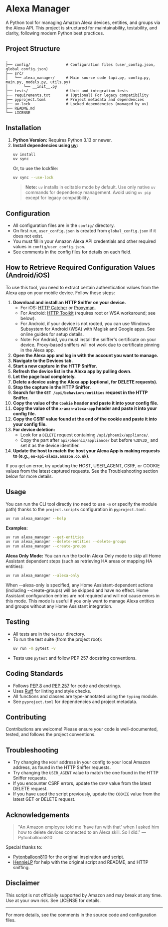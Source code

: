 # Alexa Manager

A Python tool for managing Amazon Alexa devices, entities, and groups via the Alexa API. This project is structured for maintainability, testability, and clarity, following modern Python best practices.

## Project Structure

```
.
├── config/                # Configuration files (user_config.json, global_config.json)
├── src/
│   └── alexa_manager/     # Main source code (api.py, config.py, main.py, models.py, utils.py)
│       └── __init__.py
├── tests/                 # Unit and integration tests
├── requirements.txt       # (Optional) For legacy compatibility
├── pyproject.toml         # Project metadata and dependencies
├── uv.lock                # Locked dependencies (managed by uv)
├── README.md
└── LICENSE
```

## Installation

1. **Python Version:** Requires Python 3.13 or newer.
2. **Install dependencies using [uv](https://github.com/astral-sh/uv):**
   ```sh
   uv install
   uv sync
   ```
   Or, to use the lockfile:
   ```sh
   uv sync --use-lock
   ```
   > **Note:** `uv` installs in editable mode by default. Use only native `uv` commands for dependency management. Avoid using `uv pip` except for legacy compatibility.

## Configuration

- All configuration files are in the `config/` directory.
- On first run, `user_config.json` is created from `global_config.json` if it does not exist.
- You must fill in your Amazon Alexa API credentials and other required values in `config/user_config.json`.
- See comments in the config files for details on each field.

## How to Retrieve Required Configuration Values (Android/iOS)

To use this tool, you need to extract certain authentication values from the Alexa app on your mobile device. Follow these steps:

1. **Download and install an HTTP Sniffer on your device.**
   - For iOS: [HTTP Catcher](https://apps.apple.com/de/app/http-catcher/id1445874902) or [Proxyman](https://apps.apple.com/us/app/proxyman-network-debug-tool/id1551292695).
   - For Android: [HTTP Toolkit](https://httptoolkit.tech/) (requires root or WSA workaround; see below).
   - For Android, if your device is not rooted, you can use Windows Subsystem for Android (WSA) with Magisk and Google apps. See online guides for setup details.
   - Note: For Android, you must install the sniffer's certificate on your device. Proxy-based sniffers will not work due to certificate pinning in the Alexa app.
2. **Open the Alexa app and log in with the account you want to manage.**
3. **Navigate to the Devices tab.**
4. **Start a new capture in the HTTP Sniffer.**
5. **Refresh the device list in the Alexa app by pulling down.**
6. **Let the page load completely.**
7. **Delete a device using the Alexa app (optional, for DELETE requests).**
8. **Stop the capture in the HTTP Sniffer.**
9. **Search for the `GET /api/behaviors/entities` request in the HTTP Sniffer.**
10. **Copy the value of the `Cookie` header and paste it into your config file.**
11. **Copy the value of the `x-amzn-alexa-app` header and paste it into your config file.**
12. **Copy the CSRF value found at the end of the cookie and paste it into your config file.**
13. **For device deletion:**
    - Look for a `DELETE` request containing `/api/phoenix/appliance/`.
    - Copy the part after `api/phoenix/appliance/` but before `%3D%3D_` and set it as the device identifier.
14. **Update the host to match the host your Alexa App is making requests to (e.g., `eu-api-alexa.amazon.co.uk`).**

If you get an error, try updating the HOST, USER_AGENT, CSRF, or COOKIE values from the latest captured requests. See the Troubleshooting section below for more details.

## Usage

You can run the CLI tool directly (no need to use `-m` or specify the module path) thanks to the `project.scripts` configuration in `pyproject.toml`:
```sh
uv run alexa_manager --help
```

**Examples:**
```sh
uv run alexa_manager --get-entities
uv run alexa_manager --delete-entities --delete-groups
uv run alexa_manager --create-groups
```

**Alexa Only Mode:**
You can run the tool in Alexa Only mode to skip all Home Assistant dependent steps (such as retrieving HA areas or mapping HA entities):
```sh
uv run alexa_manager --alexa-only
```
When --alexa-only is specified, any Home Assistant-dependent actions (including --create-groups) will be skipped and have no effect. Home Assistant configuration entries are not required and will not cause errors in this mode. This mode is useful if you only want to manage Alexa entities and groups without any Home Assistant integration.

## Testing

- All tests are in the `tests/` directory.
- To run the test suite (from the project root):
  ```sh
  uv run -m pytest -v
  ```
- Tests use `pytest` and follow PEP 257 docstring conventions.

## Coding Standards

- Follows [PEP 8](https://peps.python.org/pep-0008/) and [PEP 257](https://peps.python.org/pep-0257/) for code and docstrings.
- Uses [Ruff](https://github.com/astral-sh/ruff) for linting and style checks.
- All functions and classes are type-annotated using the `typing` module.
- See `pyproject.toml` for dependencies and project metadata.

## Contributing

Contributions are welcome! Please ensure your code is well-documented, tested, and follows the project conventions.

## Troubleshooting

- Try changing the `HOST` address in your config to your local Amazon address, as found in the HTTP Sniffer requests.
- Try changing the `USER_AGENT` value to match the one found in the HTTP Sniffer requests.
- If you encounter CSRF errors, update the `CSRF` value from the latest DELETE request.
- If you have used the script previously, update the `COOKIE` value from the latest GET or DELETE request.

## Acknowledgements

> "An Amazon employee told me 'have fun with that' when I asked him how to delete devices connected to an Alexa skill. So I did." — Pytonballoon810

Special thanks to:
- [Pytonballoon810](https://github.com/Pytonballoon810) for the original inspiration and script.
- [HennieLP](https://github.com/hennielp) for help with the original script and README, and HTTP sniffing.

## Disclaimer

This script is not officially supported by Amazon and may break at any time. Use at your own risk. See LICENSE for details.

---

For more details, see the comments in the source code and configuration files.
